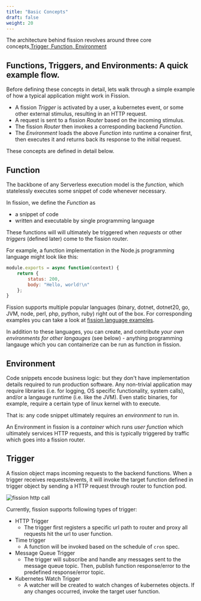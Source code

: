```yaml
---
title: "Basic Concepts"
draft: false
weight: 20
---
```


The architecture behind fission revolves around three core concepts,[Trigger, Function, Environment](../images/trigger-function-environment.svg)

## Functions, Triggers, and Environments: A quick example flow.

Before defining these concepts in detail, lets walk through a simple example of how a typical application might work in Fission.

- A fission *Trigger* is activated by a user, a kubernetes event, or some other external stimulus, resulting in an HTTP request.
- A request is sent to a fission *Router* based on the incoming stimulus.
- The fission *Router* then invokes a corresponding backend *Function*.
- The *Environment* loads the above *Function* into runtime a conainer first, then executes it and returns back its response to the initial
request.

These concepts are defined in detail below.

## Function

The backbone of any Serverless execution model is the *function*, which 
statelessly executes some snippet of code whenever necessary.

In fission, we define the *Function* as 
- a snippet of code
- written and executable by single programming language

These functions will will ultimately be triggered when *requests* or other *triggers* (defined later) come to the fission router.

For example, a function implementation in the Node.js programming language might look like this:
```js
module.exports = async function(context) {
    return {
        status: 200,
        body: "Hello, world!\n"
    };
}
```

Fission supports multiple popular languages (binary, dotnet, dotnet20, go, JVM, node, perl, php, python, ruby) right out of the box.  For corresponding examples you can take a look at [fission language examples](https://github.com/fission/fission/tree/master/examples).

In addition to these languages, you can create, and contribute *your own environments for other langauges* (see below) - anything programming langauge which you can containerize can be run as function in fission.

## Environment

Code snippets encode business logic: but they don't have implementation details required to run production software.  Any non-trivial application may require libraries (i.e. for logging, OS specific functionality, system calls), and/or a langauge runtime (i.e. like the JVM).  Even static binaries, for example, require a certain type of linux kernel with to execute.

That is: any code snippet ultimately requires an *environment* to run in.

An Environment in fission is a *container* which runs *user function* which ultimately services HTTP requests, and this is typically triggered by traffic which goes into a fission router.

## Trigger

A fission object maps incoming requests to the backend functions. When a trigger receives requests/events, it will invoke the target function defined in trigger object by sending a HTTP request through router to function pod. 

![fission http call](../images/fission-http-call.svg)

Currently, fission supports following types of trigger:

* HTTP Trigger
    * The trigger first registers a specific url path to router and proxy all requests hit the url to user function.
* Time trigger
    * A function will be invoked based on the schedule of `cron` spec.
* Message Queue Trigger
    * The trigger will subscribe and handle any messages sent to the message queue topic. Then, publish function response/error to the predefined response/error topic.
* Kubernetes Watch Trigger
    * A watcher will be created to watch changes of kubernetes objects. If any changes occurred, invoke the target user function.

